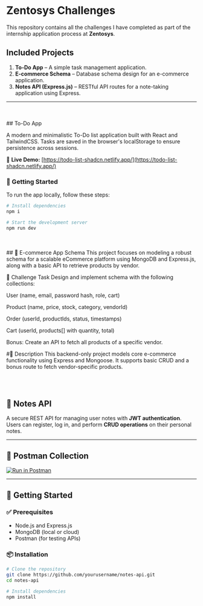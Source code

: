 # Zentosys Challenges

This repository contains all the challenges I have completed as part of the internship application process at **Zentosys**.

## Included Projects

1. **To-Do App** – A simple task management application.  
2. **E-commerce Schema** – Database schema design for an e-commerce application.  
3. **Notes API (Express.js)** – RESTful API routes for a note-taking application using Express.

---
<br>
<br>
## To-Do App

A modern and minimalistic To-Do list application built with React and TailwindCSS. Tasks are saved in the browser's localStorage to ensure persistence across sessions.

🔗 **Live Demo:** [https://todo-list-shadcn.netlify.app/](https://todo-list-shadcn.netlify.app/)

### 🚀 Getting Started

To run the app locally, follow these steps:

```bash
# Install dependencies
npm i

# Start the development server
npm run dev


```



 <br>
 <br>
## 🛒 E-commerce App Schema
This project focuses on modeling a robust schema for a scalable eCommerce platform using MongoDB and Express.js, along with a basic API to retrieve products by vendor.

📌 Challenge Task
Design and implement schema with the following collections:

User (name, email, password hash, role, cart)

Product (name, price, stock, category, vendorId)

Order (userId, productIds, status, timestamps)

Cart (userId, products[] with quantity, total)

Bonus: Create an API to fetch all products of a specific vendor.

#🧾 Description
This backend-only project models core e-commerce functionality using Express and Mongoose. It supports basic CRUD and a bonus route to fetch vendor-specific products.




<br><br>
## 📝 Notes API

A secure REST API for managing user notes with **JWT authentication**. Users can register, log in, and perform **CRUD operations** on their personal notes.

---

## 🔗 Postman Collection

[![Run in Postman](https://run.pstmn.io/button.svg)](https://gahinathmadake-6297423.postman.co/workspace/Note-API~86362fec-9d64-4c0f-8970-93451ab3ca97/collection/44620367-f4da73bf-c71a-4147-9c73-66a3df0af7af?action=share&creator=44620367)

---

## 🚀 Getting Started

### ✅ Prerequisites

- Node.js and Express.js
- MongoDB (local or cloud)
- Postman (for testing APIs)

### 📦 Installation

```bash
# Clone the repository
git clone https://github.com/yourusername/notes-api.git
cd notes-api

# Install dependencies
npm install
```
